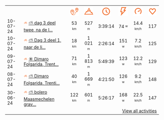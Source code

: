 <table>
    <tr>
        <th></th>
        <th></th>
        <th align="center"><img src="https://raw.githubusercontent.com/robiningelbrecht/strava-activities/master/public/distance.svg" width="30" alt="distance" title="distance"/></th>
        <th align="center"><img src="https://raw.githubusercontent.com/robiningelbrecht/strava-activities/master/public/elevation.svg" width="30" alt="elevation" title="elevation"/></th>
        <th align="center"><img src="https://raw.githubusercontent.com/robiningelbrecht/strava-activities/master/public/time.svg" width="30" alt="time" title="time"/></th>
        <th align="center"><img src="https://raw.githubusercontent.com/robiningelbrecht/strava-activities/master/public/average-watt.svg" width="30" alt="average watts" title="average watts"/></th>
        <th align="center"><img src="https://raw.githubusercontent.com/robiningelbrecht/strava-activities/master/public/average-speed.svg" width="30" alt="average speed" title="average speed"/></th>
        <th align="center"><img src="https://raw.githubusercontent.com/robiningelbrecht/strava-activities/master/public/heart-rate.svg" width="30" alt="average heart rate" title="average heart rate"/></th>
    </tr>
            <tr>
            <td>10-07-24</td>
            <td>
                <img src="https://raw.githubusercontent.com/robiningelbrecht/strava-activities/master/public/activity-ride.svg" width="12" alt="⛅ dag 3 deel twee, na de lift" title="⛅ dag 3 deel twee, na de lift"/>
<a href="https://www.strava.com/activities/11855497307" title="Kcal: 1343 | Gear: None ">⛅ dag 3 deel twee, na de l...</a>
            </td>
            <td align="center">53 <sup><sub>km</sub></sup></td>
            <td align="center">527 <sup><sub>m</sub></sup></td>
            <td align="center">3:39:14</td>
            <td align="center">74 <sup><sub>w</sub></sup></td>
            <td align="center">14.4 <sup><sub>km/h</sub></sup></td>
            <td align="center">117</td>
        </tr>
            <tr>
            <td>10-07-24</td>
            <td>
                <img src="https://raw.githubusercontent.com/robiningelbrecht/strava-activities/master/public/activity-ride.svg" width="12" alt="⛅ Dag 3 deel 1, naar de lift" title="⛅ Dag 3 deel 1, naar de lift"/>
<a href="https://www.strava.com/activities/11853218351" title="Kcal: 1548 | Gear: None ">⛅ Dag 3 deel 1, naar de li...</a>
            </td>
            <td align="center">18 <sup><sub>km</sub></sup></td>
            <td align="center">1 021 <sup><sub>m</sub></sup></td>
            <td align="center">2:26:14</td>
            <td align="center">151 <sup><sub>w</sub></sup></td>
            <td align="center">7.2 <sup><sub>km/h</sub></sup></td>
            <td align="center">125</td>
        </tr>
            <tr>
            <td>09-07-24</td>
            <td>
                <img src="https://raw.githubusercontent.com/robiningelbrecht/strava-activities/master/public/activity-ride.svg" width="12" alt="☀️ Dimaro Folgarida, Trentino-Alto Adige - Morning Mountain Bike Ride" title="☀️ Dimaro Folgarida, Trentino-Alto Adige - Morning Mountain Bike Ride"/>
<a href="https://www.strava.com/activities/11846524333" title="Kcal: 3147 | Gear: None ">☀️ Dimaro Folgarida, Trent...</a>
            </td>
            <td align="center">71 <sup><sub>km</sub></sup></td>
            <td align="center">1 813 <sup><sub>m</sub></sup></td>
            <td align="center">5:49:39</td>
            <td align="center">123 <sup><sub>w</sub></sup></td>
            <td align="center">12.2 <sup><sub>km/h</sub></sup></td>
            <td align="center">129</td>
        </tr>
            <tr>
            <td>08-07-24</td>
            <td>
                <img src="https://raw.githubusercontent.com/robiningelbrecht/strava-activities/master/public/activity-ride.svg" width="12" alt="⛅ Dimaro Folgarida, Trentino-Alto Adige - Morning Mountain Bike Ride" title="⛅ Dimaro Folgarida, Trentino-Alto Adige - Morning Mountain Bike Ride"/>
<a href="https://www.strava.com/activities/11838742502" title="Kcal: 2462 | Gear: None ">⛅ Dimaro Folgarida, Trenti...</a>
            </td>
            <td align="center">40 <sup><sub>km</sub></sup></td>
            <td align="center">1 669 <sup><sub>m</sub></sup></td>
            <td align="center">4:21:50</td>
            <td align="center">126 <sup><sub>w</sub></sup></td>
            <td align="center">9.2 <sup><sub>km/h</sub></sup></td>
            <td align="center">148</td>
        </tr>
            <tr>
            <td>30-06-24</td>
            <td>
                <img src="https://raw.githubusercontent.com/robiningelbrecht/strava-activities/master/public/activity-ride.svg" width="12" alt="⛅ bolero Maasmechelen gravel - een vettige bedoeling..." title="⛅ bolero Maasmechelen gravel - een vettige bedoeling..."/>
<a href="https://www.strava.com/activities/11774978798" title="Kcal: 3740 | Gear: None ">⛅ bolero Maasmechelen grav...</a>
            </td>
            <td align="center">122 <sup><sub>km</sub></sup></td>
            <td align="center">601 <sup><sub>m</sub></sup></td>
            <td align="center">5:26:17</td>
            <td align="center">168 <sup><sub>w</sub></sup></td>
            <td align="center">22.5 <sup><sub>km/h</sub></sup></td>
            <td align="center">147</td>
        </tr>
                <tr>
            <td colspan="8" align="right"><a href="https://github.com/robiningelbrecht/strava-activities#activities">View all activities</a></td>
        </tr>
    </table>
